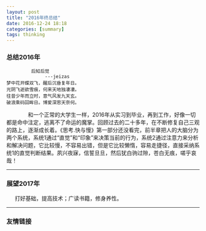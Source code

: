 ```yaml
---
layout: post
title: "2016年终总结"
date: 2016-12-24 18:18
categories: [summary]
tags: thinking
---
```


### 总结2016年

             后知后觉
                  ---jeizas
    梦中花开蝶双飞，醒后沉昏复年日。
    光阴飞逝欲雪痕，何来天地独凄凄。
    往昔少年而立时，意气风发九天玄。
    破浪乘码回眸日。博爱深思天奈何。

&emsp;&emsp;&emsp;&emsp;和一个正常的大学生一样，2016年从实习到毕业，再到工作，好像一切都是命中注定，逃离不了命运的魔掌。回顾过去的二十多年，在不断修复自己三观的路上，逐渐成长着。《思考.快与慢》第一部分还没看完，前半章把人的大脑分为两个系统，系统1通过“直觉”和“印象”来决策当前的行为，系统2通过注意力来分析和解决问题，它比较慢，不容易出错，但是它比较懒惰，容易走捷径，直接采纳系统1的直觉判断结果。夙兴夜寐，信誓旦旦，然后犹白驹过隙，苍白无痕，嗟乎哀哉！

---
### 展望2017年

&nbsp;&nbsp;&ensp;&ensp;打好基础，提高技术；广读书籍，修身养性。

---
### 友情链接
